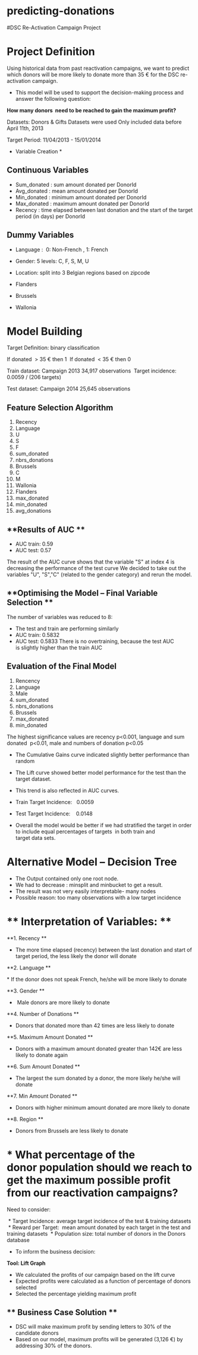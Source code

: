 # predicting-donations


#DSC Re-Activation Campaign Project 

# Project Definition 


Using historical data from past reactivation campaigns, we want to predict which donors will be more likely to donate more than 35 € for the DSC re-activation campaign.

* This model will be used to support the decision-making process and answer the following question: 

**How many donors  need to be reached to gain the maximum profit?**

Datasets: Donors & Gifts Datasets were used
Only included data before April 11th, 2013 

Target Period: 11/04/2013 - 15/01/2014

* Variable Creation *

## Continuous Variables

* Sum_donated : sum amount donated per DonorId 
* Avg_donated : mean amount donated per DonorId 
* Min_donated : minimum amount donated per DonorId 
* Max_donated : maximum amount donated per DonorId 
* Recency : time elapsed between last donation and the start of the target period (in days) per DonorId 


## Dummy Variables

* Language :  0: Non-French , 1: French
* Gender: 5 levels: C, F, S, M, U
* Location: split into 3 Belgian regions based on zipcode

 * Flanders
 * Brussels 
 * Wallonia


# **Model Building**

Target Definition: binary classification 

If donated  > 35 € then 1 
If donated  < 35 € then 0

Train dataset: Campaign 2013
34,917 observations 
Target incidence: 0.0059 / (206 targets)

Test dataset: Campaign 2014
25,645 observations

## **Feature Selection Algorithm**

1. Recency
2. Language 
3. U
4. S
5. F
6. sum_donated
7. nbrs_donations
8. Brussels
9. C
10. M
11. Wallonia
12. Flanders
13. max_donated
14. min_donated
15. avg_donations

## **Results of AUC **

* AUC train: 0.59
* AUC test: 0.57

The result of the AUC curve shows that the variable "S" at index 4 is decreasing the performance of the test curve
We decided to take out the variables "U", "S","C" (related to the gender category) and rerun the model.

  
## **Optimising the Model – Final Variable Selection **

The number of variables was reduced to 8:
* The test and train are performing similarly
* AUC train: 0.5832
* AUC test: 0.5833
There is no overtraining, because the test AUC is slightly higher than the train AUC 

## **Evaluation of the Final Model**

1. Rencency  
2. Language 
3. Male 
4. sum_donated
5. nbrs_donations
6. Brussels
7. max_donated
8. min_donated

The highest significance values are recency p<0.001, language and sum donated  p<0.01, male and numbers of donation p<0.05

* The Cumulative Gains curve indicated slightly better performance than random
* The Lift curve showed better model performance for the test than the target dataset. 
* This trend is also reflected in AUC curves.  
 * Train Target Incidence:   0.0059
 * Test Target Incidence:    0.0148

* Overall the model would be better if we had stratified the target in order to include equal percentages of targets  in both train and target data sets.

# **Alternative Model – Decision Tree**

* The Output contained only one root node. 
* We had to decrease : minsplit and minbucket to get a result. 
* The result was not very easily interpretable- many nodes
* Possible reason: too many observations with a low target incidence


# ** Interpretation of Variables: **

**1. Recency **

* The more time elapsed (recency) between the last donation and start of target period, the less likely the donor will donate

**2. Language **

* If the donor does not speak French, he/she will be more likely to donate 

**3. Gender **

*  Male donors are more likely to donate 

**4. Number of Donations **

* Donors that donated more than 42 times are less likely to donate 

**5. Maximum Amount Donated **

* Donors with a maximum amount donated greater than 142€ are less likely to donate again

**6. Sum Amount Donated **

* The largest the sum donated by a donor, the more likely he/she will donate 

**7. Min Amount Donated **

* Donors with higher minimum amount donated are more likely to donate 

**8. Region **

* Donors from Brussels are less likely to donate 

# * What percentage of the donor population should we reach to get the maximum possible profit from our reactivation campaigns?


Need to consider:

 * Target Incidence: average target incidence of the test & training datasets 
 * Reward per Target:  mean amount donated by each target in the test and training datasets
 * Population size: total number of donors in the Donors database 

* To inform the business decision: 

**Tool: Lift Graph**

* We calculated the profits of our campaign based on the lift curve 
* Expected profits were calculated as a function of percentage of donors selected 
* Selected the percentage yielding maximum profit

## ** Business Case Solution **

* DSC will make maximum profit by sending letters to 30% of the candidate donors 
* Based on our model, maximum profits will be generated (3,126 €) by addressing 30% of the donors.

